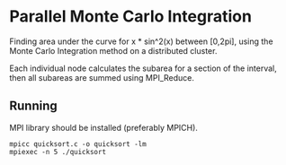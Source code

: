 # Parallel Monte Carlo Integration

Finding area under the curve for x * sin^2(x) between [0,2pi], using the Monte Carlo Integration method on a distributed cluster.

Each individual node calculates the subarea for a section of the interval, then all subareas are summed using MPI_Reduce.

## Running
MPI library should be installed (preferably MPICH).
```
mpicc quicksort.c -o quicksort -lm
mpiexec -n 5 ./quicksort
```